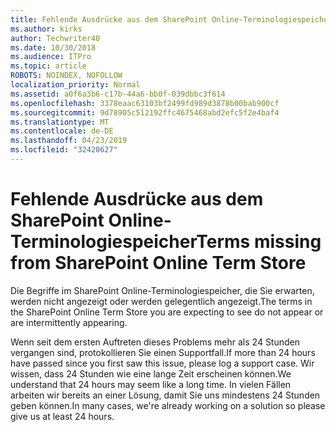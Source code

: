 ```yaml
---
title: Fehlende Ausdrücke aus dem SharePoint Online-Terminologiespeicher
ms.author: kirks
author: Techwriter40
ms.date: 10/30/2018
ms.audience: ITPro
ms.topic: article
ROBOTS: NOINDEX, NOFOLLOW
localization_priority: Normal
ms.assetid: a0f6a3b6-c17b-44a6-bb0f-039dbbc3f614
ms.openlocfilehash: 3378eaac63103bf2499fd989d3878b00bab900cf
ms.sourcegitcommit: 9d78905c512192ffc4675468abd2efc5f2e4baf4
ms.translationtype: MT
ms.contentlocale: de-DE
ms.lasthandoff: 04/23/2019
ms.locfileid: "32420627"
---
```

# <a name="terms-missing-from-sharepoint-online-term-store"></a><span data-ttu-id="e1de4-102">Fehlende Ausdrücke aus dem SharePoint Online-Terminologiespeicher</span><span class="sxs-lookup"><span data-stu-id="e1de4-102">Terms missing from SharePoint Online Term Store</span></span>

<span data-ttu-id="e1de4-103">Die Begriffe im SharePoint Online-Terminologiespeicher, die Sie erwarten, werden nicht angezeigt oder werden gelegentlich angezeigt.</span><span class="sxs-lookup"><span data-stu-id="e1de4-103">The terms in the SharePoint Online Term Store you are expecting to see do not appear or are intermittently appearing.</span></span>
  
<span data-ttu-id="e1de4-104">Wenn seit dem ersten Auftreten dieses Problems mehr als 24 Stunden vergangen sind, protokollieren Sie einen Supportfall.</span><span class="sxs-lookup"><span data-stu-id="e1de4-104">If more than 24 hours have passed since you first saw this issue, please log a support case.</span></span> <span data-ttu-id="e1de4-105">Wir wissen, dass 24 Stunden wie eine lange Zeit erscheinen können.</span><span class="sxs-lookup"><span data-stu-id="e1de4-105">We understand that 24 hours may seem like a long time.</span></span> <span data-ttu-id="e1de4-106">In vielen Fällen arbeiten wir bereits an einer Lösung, damit Sie uns mindestens 24 Stunden geben können.</span><span class="sxs-lookup"><span data-stu-id="e1de4-106">In many cases, we're already working on a solution so please give us at least 24 hours.</span></span>
  

